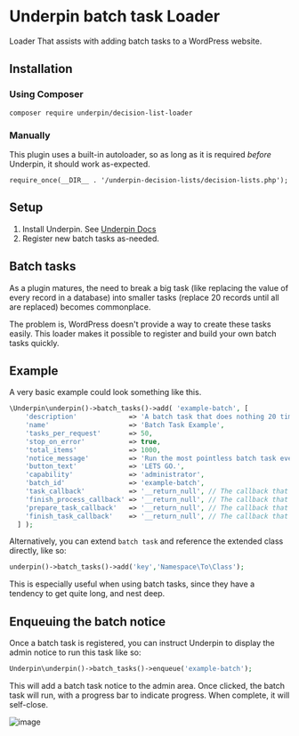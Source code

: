 # Underpin batch task Loader

Loader That assists with adding batch tasks to a WordPress website.

## Installation

### Using Composer

`composer require underpin/decision-list-loader`

### Manually

This plugin uses a built-in autoloader, so as long as it is required _before_
Underpin, it should work as-expected.

`require_once(__DIR__ . '/underpin-decision-lists/decision-lists.php');`

## Setup

1. Install Underpin. See [Underpin Docs](https://www.github.com/underpin-wp/underpin)
1. Register new batch tasks as-needed.

## Batch tasks

As a plugin matures, the need to break a big task (like replacing the value of every record in a database) into
smaller tasks (replace 20 records until all are replaced) becomes commonplace.

The problem is, WordPress doesn't provide a way to create these tasks easily. This loader makes it possible to register
and build your own batch tasks quickly.

## Example

A very basic example could look something like this.

```php
\Underpin\underpin()->batch_tasks()->add( 'example-batch', [
    'description'             => 'A batch task that does nothing 20 times',
    'name'                    => 'Batch Task Example',
    'tasks_per_request'       => 50,
    'stop_on_error'           => true,
    'total_items'             => 1000,
    'notice_message'          => 'Run the most pointless batch task ever made.',
    'button_text'             => 'LETS GO.',
    'capability'              => 'administrator',
    'batch_id'                => 'example-batch',
    'task_callback'           => '__return_null', // The callback that iterates on every task
    'finish_process_callback' => '__return_null', // The callback that runs after everything is finished
    'prepare_task_callback'   => '__return_null', // The callback that runs before each task
    'finish_task_callback'    => '__return_null', // The callback that runs after each task
  ] );
```

Alternatively, you can extend `batch task` and reference the extended class directly, like so:

```php
underpin()->batch_tasks()->add('key','Namespace\To\Class');
```

This is especially useful when using batch tasks, since they have a tendency to get quite long, and nest deep.

## Enqueuing the batch notice

Once a batch task is registered, you can instruct Underpin to display the admin notice to run this task like so:

```php
Underpin\underpin()->batch_tasks()->enqueue('example-batch');
```

This will add a batch task notice to the admin area. Once clicked, the batch task will run, with a progress bar
to indicate progress. When complete, it will self-close.

![image](https://user-images.githubusercontent.com/8210827/116898675-87dcf080-abeb-11eb-9514-0f31566e90ca.png)